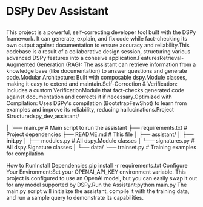 # DSPy Dev Assistant

##

This project is a powerful, self-correcting developer tool built with the DSPy framework. It can generate, explain, and fix code while fact-checking its own output against documentation to ensure accuracy and reliability.This codebase is a result of a collaborative design session, structuring various advanced DSPy features into a cohesive application.FeaturesRetrieval-Augmented Generation (RAG): The assistant can retrieve information from a knowledge base (like documentation) to answer questions and generate code.Modular Architecture: Built with composable dspy.Module classes, making it easy to extend and maintain.Self-Correction & Verification: Includes a custom VerificationModule that fact-checks generated code against documentation and corrects it if necessary.Optimized with Compilation: Uses DSPy's compilation (BootstrapFewShot) to learn from examples and improve its reliability, reducing hallucinations.Project Structuredspy_dev_assistant/

│
├── main.py                 # Main script to run the assistant
├── requirements.txt        # Project dependencies
├── README.md               # This file
│
├── assistant/
│   ├── __init__.py
│   ├── modules.py            # All dspy.Module classes
│   └── signatures.py         # All dspy.Signature classes
│
└── data/
    └── trainset.py           # Training examples for compilation

How to RunInstall Dependencies:pip install -r requirements.txt
Configure Your Environment:Set your OPENAI_API_KEY environment variable. This project is configured to use an OpenAI model, but you can easily swap it out for any model supported by DSPy.Run the Assistant:python main.py
The main.py script will initialize the assistant, compile it with the training data, and run a sample query to demonstrate its capabilities.
